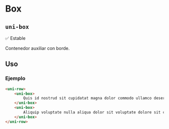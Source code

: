 Box
===================
`uni-box`
---
:white_check_mark: Estable

Contenedor auxiliar con borde.

## Uso

### Ejemplo

```html
<uni-row>
    <uni-box>
        Quis id nostrud sit cupidatat magna dolor commodo ullamco deserunt id est laboris pariatur. 
    </uni-box>
    <uni-box>
        Aliquip voluptate nulla aliqua dolor sit voluptate dolore sit culpa voluptate commodo.
    </uni-box>
</uni-row>
```
